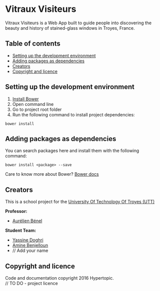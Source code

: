 # Vitraux Visiteurs

Vitraux Visiteurs is a Web App built to guide people into discovering the beauty
and history of stained-glass windows in Troyes, France.

## Table of contents

* [Setting up the development environment](#setting-up-the-development-environment)
* [Adding packages as dependencies](#adding-packages-as-dependencies)
* [Creators](#creators)
* [Copyright and licence](#copyright-and-licence)

## Setting up the development environment

1. [Install Bower](http://bower.io/#install-bower)
2. Open command line
3. Go to project root folder
4. Run the following command to install project dependencies:

```
bower install
```

## Adding packages as dependencies

You can search packages here and install them with the following command:

```
bower install <package> --save
```

Care to know more about Bower? [Bower docs](http://bower.io/docs/api/)

## Creators

This is a school project for the [University Of Technology Of Troyes
(UTT)](http://www.utt.fr/)

**Professor:**

* [Aurélien Bénel](https://github.com/benel)

**Student Team:**

* [Yassine Doghri](https://github.com/yassinedoghri)
* [Amine Benjelloun](https://github.com/aminebenj)
* // Add your name

## Copyright and licence

Code and documentation copyright 2016 Hypertopic.  
// TO DO - project licence
